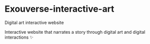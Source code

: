 # Exouverse-interactive-art
Digital art interactive website

Interactive website that narrates a story through digital art and digital interactions ✨
